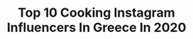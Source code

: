 ---
title: Top 10 Cooking Instagram Influencers In Greece In 2020
description: >-
  Find top cooking Instagram influencers in Greece in 2020. Most popular hashtags: #summer #cooking #quarantine #saturday.
platform: Instagram
profiles:
  - username: "argiris_aggelou_official"
    fullname: >-
      Argiris Aggelou Official
    location: "Greece"
    followers: 99079
    engagement: 662
    commentsToLikes: 0.008017
    id: ck15sovvhe2ze0i193batt4h6
    verified: false
    hashtags: "#icantwait, #soon, #happyface, #pastryporn"
  - username: "alexis_panagiotis"
    fullname: >-
      Alexis Panagiotis 🇬🇷
    location: "Greece"
    followers: 6319
    engagement: 722
    commentsToLikes: 0.020764
    id: ck13a81msp32p0i19kparu4gv
    verified: false
    hashtags: "#quarantinelife, #tbt"
  - username: "chefkostasmagoulas"
    fullname: >-
      Kostas Magoulas
    location: "Greece"
    followers: 26472
    engagement: 94
    commentsToLikes: 0.155752
    id: ck55mb87e3l4l0i1111cxengz
    verified: false
    hashtags: ""
  - username: "alsisinanaj"
    fullname: >-
      Alsi Sinanaj
    location: "Greece"
    followers: 26676
    engagement: 494
    commentsToLikes: 0.020412
    id: ck6uelf2armi10j715roaoxrm
    verified: false
    hashtags: "#roots, #slowcooking, #stayhealthy, #streetfood"
  - username: "fofo_ntemiri"
    fullname: >-
      Fotini Ntemiri
    location: "Greece"
    followers: 14424
    engagement: 695
    commentsToLikes: 0.013848
    id: ck5pzbt6j07d70i113kyyi72i
    verified: false
    hashtags: "#comment, #kolokotronitsi, #bigbossmikie, #giwrgosgallos"
  - username: "terzidoudespoina_dietitian"
    fullname: >-
      Δέσποινα Τερζίδου
    location: "Greece"
    followers: 7693
    engagement: 855
    commentsToLikes: 0.017544
    id: ckaoxm55ydub50i78odtcuxly
    verified: false
    hashtags: "#healthybreakfast, #honey, #youareunique, #summer"
  - username: "nancyzabetoglou"
    fullname: >-
      nancyzabetoglou
    location: "Greece"
    followers: 47167
    engagement: 725
    commentsToLikes: 0.065741
    id: ck13a8aoqp4ef0i19vqyp4kjs
    verified: false
    hashtags: "#athens, #athensbynight, #may9, #mybaby"
  - username: "ftbletsas"
    fullname: >-
      Ευτύχης Μπλέτσας
    location: "Greece"
    followers: 165045
    engagement: 744
    commentsToLikes: 0.021426
    id: ck5zmitrfmnga0i14wittnlwk
    verified: true
    hashtags: "#womansday, #kouzinatiskarantinas, #kouzina, #travelfromhome"
  - username: "fotinipetrogianni"
    fullname: >-
      Fotini Petrogiànni
    location: "Greece"
    followers: 51508
    engagement: 564
    commentsToLikes: 0.045403
    id: ck5pveu2thj970i11evew32nb
    verified: false
    hashtags: "#memories, #hydration, #life, #summer2019"
  - username: "official_mariospriamos"
    fullname: >-
      Marios  Priamos
    location: "Greece"
    followers: 172680
    engagement: 287
    commentsToLikes: 0.060467
    id: ck5zmdv5ume2m0i14oi5nqogx
    verified: true
    hashtags: "#photooftheday, #travel, #shooting, #myepic"
---